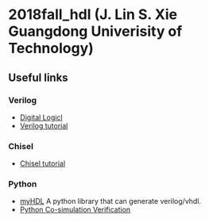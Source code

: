 # 2018fall_hdl (J. Lin S. Xie Guangdong Univerisity of Technology)


## Useful links
### Verilog
- [Digital Logicl]()
- [Verilog tutorial](http://www.asic-world.com/verilog/veritut.html)

### Chisel
- [Chisel tutorial](https://github.com/ucb-bar/chisel-tutorial)

### Python
- [myHDL](https://github.com/myhdl/myhdl) A python library that can generate verilog/vhdl.
- [Python Co-simulation Verification ](https://cocotb.readthedocs.io/en/latest/introduction.html) 

